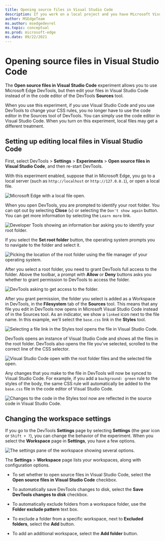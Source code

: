 ```yaml
---
title: Opening source files in Visual Studio Code
description: If you work on a local project and you have Microsoft Visual Studio Code installed, you can open files in this one instead of the sources tool and sync changes from the DevTools live to your source files.
author: MSEdgeTeam
ms.author: msedgedevrel
ms.topic: conceptual
ms.prod: microsoft-edge
ms.date: 09/22/2021
---
```

# Opening source files in Visual Studio Code

The **Open source files in Visual Studio Code** experiment allows you to use Microsoft Edge DevTools, but then edit your files in Visual Studio Code instead of in the code editor of the DevTools **Sources** tool.

When you use this experiment, if you use Visual Studio Code and you use DevTools to change your CSS rules, you no longer have to use the code editor in the Sources tool of DevTools.  You can simply use the code editor in Visual Studio Code.  When you turn on this experiment, local files may get a different treatment.<!--TODO: be specific-->


<!-- ====================================================================== -->
## Setting up editing local files in Visual Studio Code

First, select DevTools > **Settings** > **Experiments** > **Open source files in Visual Studio Code**, and then re-start DevTools.

With this experiment enabled, suppose that in Microsoft Edge, you go to a local server (such as `http://localhost` or `http://127.0.0.1`), or open a local file.

![Microsoft Edge with a local file open.](../media/experiment-sources-in-code-local-project.msft..png)

When you open DevTools, you are prompted to identify your root folder.  You can opt out by selecting **Close** (`x`) or selecting the `Don't show again` button.  You can get more information by selecting the `Learn more` link.

![Developer Tools showing an information bar asking you to identify your root folder.](../media/experiment-sources-in-code-identify-root-folder.msft.png)

If you select the **Set root folder** button, the operating system prompts you to navigate to the folder and select it.

![Picking the location of the root folder using the file manager of your operating system.](../media/experiment-sources-in-code-pick-folder.msft.png)

After you select a root folder, you need to grant DevTools full access to the folder.  Above the toolbar, a prompt with **Allow** or **Deny** buttons asks you whether to grant permission to DevTools to access the folder.

![DevTools asking to get access to the folder.](../media/experiment-sources-in-code-allow-access.msft.png)

After you grant permission, the folder you select is added as a Workspace in DevTools, in the **Filesystem** tab of the **Sources** tool.  This means that any file you edit in DevTools now opens in Microsoft Visual Studio Code instead of in the Sources tool. As an indicator, we show a `linked` icon next to the file name.  In this example, we'll select the `base.css` link in the **Styles** tool.

![Selecting a file link in the Styles tool opens the file in Visual Studio Code.](../media/experiment-sources-in-code-selecting-link.msft.png)

DevTools opens an instance of Visual Studio Code and shows all the files in the root folder.  DevTools also opens the file you've selected, scrolled to the correct line of the CSS selector.

![Visual Studio Code open with the root folder files and the selected file open.](../media/experiment-sources-in-code-editor-open.msft.png)

Any changes that you make to the file in DevTools will now be synced to Visual Studio Code.  For example, if you add a `background: green` rule to the styles of the body, the same CSS rule will automatically be added to the `base.css` file in the code editor of Visual Studio Code.

![Changes to the code in the Styles tool now are reflected in the source code in Visual Studio Code.](../media/experiment-sources-in-code-code-synced.msft.png)


<!-- ====================================================================== -->
## Changing the workspace settings

If you go to the DevTools **Settings** page by selecting **Settings** (the gear icon or `Shift + ?`), you can change the behavior of the experiment.  When you select the **Workspace** page in **Settings**, you have a few options.

![The settings pane of the workspace showing several options.](../media/experiment-sources-in-code-workspace-settings.msft.png)

The **Settings** > **Workspace** page lists your workspaces, along with configuration options.

*  To set whether to open source files in Visual Studio Code, select the **Open source files in Visual Studio Code** checkbox.

*  To automatically save DevTools changes to disk, select the **Save DevTools changes to disk** checkbox.

*  To automatically exclude folders from a workspace folder, use the **Folder exclude pattern** text box.

*  To exclude a folder from a specific workspace, next to **Excluded folders**, select the **Add** button.

*  To add an additional workspace, select the **Add folder** button.
